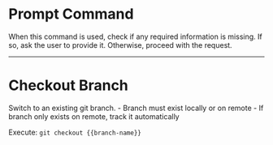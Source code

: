 # Prompt Command

When this command is used, check if any required information is missing. If so, ask the user to provide it. Otherwise, proceed with the request.

---

# Checkout Branch

<instruction>
Switch to an existing git branch.
</instruction>

<constraints>
- Branch must exist locally or on remote
- If branch only exists on remote, track it automatically
</constraints>

Execute: `git checkout {{branch-name}}`